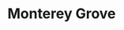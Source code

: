 ---
title: Monterey Grove
phone: (408) 600-3271
website: http://www.montereygrove.com/
management: Aimco
tags: []
---
